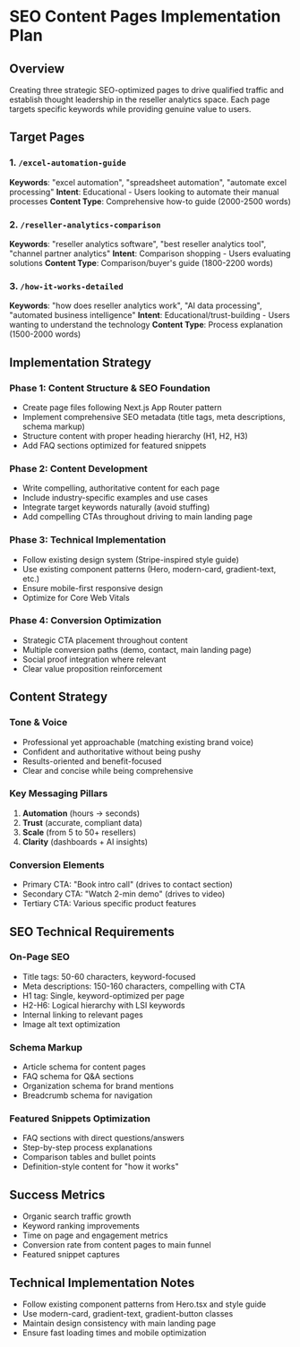 # SEO Content Pages Implementation Plan

## Overview
Creating three strategic SEO-optimized pages to drive qualified traffic and establish thought leadership in the reseller analytics space. Each page targets specific keywords while providing genuine value to users.

## Target Pages

### 1. `/excel-automation-guide` 
**Keywords**: "excel automation", "spreadsheet automation", "automate excel processing"
**Intent**: Educational - Users looking to automate their manual processes
**Content Type**: Comprehensive how-to guide (2000-2500 words)

### 2. `/reseller-analytics-comparison`
**Keywords**: "reseller analytics software", "best reseller analytics tool", "channel partner analytics" 
**Intent**: Comparison shopping - Users evaluating solutions
**Content Type**: Comparison/buyer's guide (1800-2200 words)

### 3. `/how-it-works-detailed`
**Keywords**: "how does reseller analytics work", "AI data processing", "automated business intelligence"
**Intent**: Educational/trust-building - Users wanting to understand the technology
**Content Type**: Process explanation (1500-2000 words)

## Implementation Strategy

### Phase 1: Content Structure & SEO Foundation
- Create page files following Next.js App Router pattern
- Implement comprehensive SEO metadata (title tags, meta descriptions, schema markup)
- Structure content with proper heading hierarchy (H1, H2, H3)
- Add FAQ sections optimized for featured snippets

### Phase 2: Content Development
- Write compelling, authoritative content for each page
- Include industry-specific examples and use cases
- Integrate target keywords naturally (avoid stuffing)
- Add compelling CTAs throughout driving to main landing page

### Phase 3: Technical Implementation
- Follow existing design system (Stripe-inspired style guide)
- Use existing component patterns (Hero, modern-card, gradient-text, etc.)
- Ensure mobile-first responsive design
- Optimize for Core Web Vitals

### Phase 4: Conversion Optimization
- Strategic CTA placement throughout content
- Multiple conversion paths (demo, contact, main landing page)
- Social proof integration where relevant
- Clear value proposition reinforcement

## Content Strategy

### Tone & Voice
- Professional yet approachable (matching existing brand voice)
- Confident and authoritative without being pushy
- Results-oriented and benefit-focused
- Clear and concise while being comprehensive

### Key Messaging Pillars
1. **Automation** (hours → seconds)
2. **Trust** (accurate, compliant data)
3. **Scale** (from 5 to 50+ resellers)  
4. **Clarity** (dashboards + AI insights)

### Conversion Elements
- Primary CTA: "Book intro call" (drives to contact section)
- Secondary CTA: "Watch 2-min demo" (drives to video)
- Tertiary CTA: Various specific product features

## SEO Technical Requirements

### On-Page SEO
- Title tags: 50-60 characters, keyword-focused
- Meta descriptions: 150-160 characters, compelling with CTA
- H1 tag: Single, keyword-optimized per page
- H2-H6: Logical hierarchy with LSI keywords
- Internal linking to relevant pages
- Image alt text optimization

### Schema Markup
- Article schema for content pages
- FAQ schema for Q&A sections
- Organization schema for brand mentions
- Breadcrumb schema for navigation

### Featured Snippets Optimization
- FAQ sections with direct questions/answers
- Step-by-step process explanations
- Comparison tables and bullet points
- Definition-style content for "how it works"

## Success Metrics
- Organic search traffic growth
- Keyword ranking improvements
- Time on page and engagement metrics
- Conversion rate from content pages to main funnel
- Featured snippet captures

## Technical Implementation Notes
- Follow existing component patterns from Hero.tsx and style guide
- Use modern-card, gradient-text, gradient-button classes
- Maintain design consistency with main landing page
- Ensure fast loading times and mobile optimization